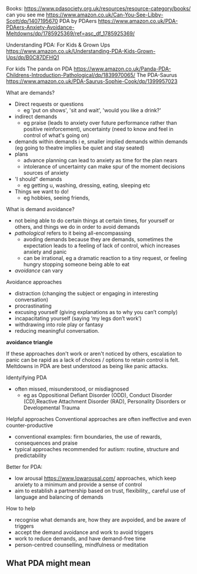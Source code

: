 Books:
https://www.pdasociety.org.uk/resources/resource-category/books/
can you see me https://www.amazon.co.uk/Can-You-See-Libby-Scott/dp/1407195670
PDA by PDAers https://www.amazon.co.uk/PDA-PDAers-Anxiety-Avoidance-Meltdowns/dp/1785925369/ref=asc_df_1785925369/

Understanding PDA: For Kids & Grown Ups https://www.amazon.co.uk/Understanding-PDA-Kids-Grown-Ups/dp/B0C87DFHQ1

For kids
The panda on PDA https://www.amazon.co.uk/Panda-PDA-Childrens-Introduction-Pathological/dp/1839970065/
The PDA-Saurus https://www.amazon.co.uk/PDA-Saurus-Sophie-Cook/dp/1399957023


What are demands?

- Direct requests or questions
    - eg 'put on shows', 'sit and wait', 'would you like a drink?'
- indirect demands
    - eg praise (leads to anxiety over future performance rather than positive reinforcement), uncertainty (need to know and feel in control of what's going on)
- demands within demands
    i e, smaller implied demands within demands (eg going to theatre implies be quiet and stay seated)
- plans
  - advance planning can lead to anxiety as time for the plan nears
  - intolerance of uncertainty can make spur of the moment decisions sources of anxiety
- 'I should" demands
    - eg getting u, washing, dressing, eating, sleeping etc
- Things we want to do!
    - eg hobbies, seeing friends,

What is demand avoidance?

- not being able to do certain things at certain times, for yourself or others, and things we do in order to avoid demands
- _pathological_ refers to it being all-encompassing
  - avoding demands because they are demands, sometimes the expectation leads to a feeling of lack of control, which increases anxiety and panic
  - can be irrational, eg a dramatic reaction to a tiny request, or feeling hungry stopping someone being able to eat
- _avoidance_ can vary

Avoidance approaches
- distraction (changing the subject or engaging in interesting conversation)
- procrastinating
- excusing yourself (giving explanations as to why you can’t comply)
- incapacitating yourself (saying ‘my legs don’t work’)
- withdrawing into role play or fantasy
- reducing meaningful conversation.

**avoidance triangle**

If these approaches don't work or aren't noticed by others, escalation to panic can be rapid as a lack of choices / options to retain control is felt. Meltdowns in PDA are best understood as being like panic attacks.

Identyifying PDA
- often missed, misunderstood, or misdiagnosed
  - eg as Oppositional Defiant Disorder (ODD), Conduct Disorder (CD),Reactive Attachment Disorder (RAD), Personality Disorders or Developmental Trauma

Helpful approaches
Conventional approaches are often ineffective and even counter-productive
- conventional examples: firm boundaries, the use of rewards, consequences and praise
- typical approaches recommended for autism: routine, structure and predictability

Better for PDA:
- low arousal https://www.lowarousal.com/ approaches, which keep anxiety to a minimum and provide a sense of control
- aim to establish a partnership based on trust, flexibility,, careful use of language and balancing of demands


How to help
- recognise what demands are, how they are avpoided, and be aware of triggers
- accept the demand avoidance and work to avoid triggers
- work to reduce demands, and have demand-free time
-  person-centred counselling, mindfulness or
meditation


What PDA might mean
-
